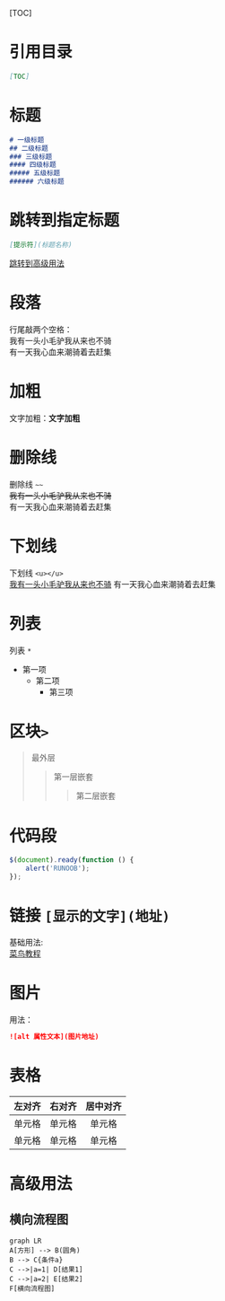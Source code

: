 [TOC]

# 引用目录
```Markdown
[TOC]
```

# 标题
```Markdown
# 一级标题
## 二级标题
### 三级标题
#### 四级标题
##### 五级标题
###### 六级标题
```
# 跳转到指定标题
```Markdown
[提示符](标题名称)
```
[跳转到高级用法](#高级用法)
# 段落
行尾敲两个空格：`  `  
我有一头小毛驴我从来也不骑  
有一天我心血来潮骑着去赶集

# 加粗
文字加粗：**文字加粗**

# 删除线
删除线 `~~`  
~~我有一头小毛驴我从来也不骑~~  
有一天我心血来潮骑着去赶集

# 下划线  
下划线 `<u></u>`  
<u>我有一头小毛驴我从来也不骑</u>
有一天我心血来潮骑着去赶集

#  列表
列表 `*`
* 第一项
    * 第二项
        * 第三项

# 区块`>`
> 最外层
> > 第一层嵌套
> > > 第二层嵌套

# 代码段
```javascript
$(document).ready(function () {
    alert('RUNOOB');
});
```

# 链接 `[显示的文字](地址)`
基础用法:  
    [菜鸟教程](https://www.runoob.com)

# 图片
用法：
```Markdown
![alt 属性文本](图片地址)
```

# 表格

| 左对齐 | 右对齐 | 居中对齐 |
| :-----| ----: | :----: |
| 单元格 | 单元格 | 单元格 |
| 单元格 | 单元格 | 单元格 |

# 高级用法
## 横向流程图
```mermaid
graph LR
A[方形] --> B(圆角)
B --> C{条件a}
C -->|a=1| D[结果1]
C -->|a=2| E[结果2]
F[横向流程图]
```
